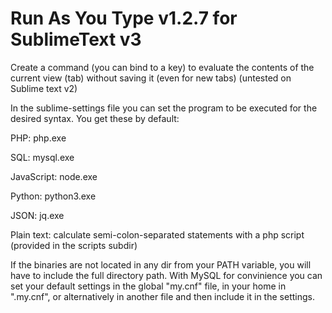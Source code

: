 # Run As You Type v1.2.7 for SublimeText v3
Create a command (you can bind to a key) to evaluate the contents of the current view (tab) without saving it (even for new tabs)
(untested on Sublime text v2)

In the sublime-settings file you can set the program to be executed for the desired syntax. You get these by default:

PHP: php.exe

SQL: mysql.exe

JavaScript: node.exe

Python: python3.exe

JSON: jq.exe

Plain text: calculate semi-colon-separated statements with a php script (provided in the scripts subdir)


If the binaries are not located in any dir from your PATH variable, you will have to include the full directory path.
With MySQL for convinience you can set your default settings in the global "my.cnf" file, in your home in ".my.cnf", or alternatively in another file and then include it in the settings.
